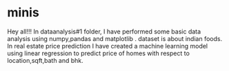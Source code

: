 # minis
Hey all!!!
In dataanalysis#1 folder, I have performed some basic data analysis using numpy,pandas and matplotlib . dataset is about indian foods.
In real estate price prediction I have created a machine learning model using linear regression to predict price of homes with respect to location,sqft,bath and bhk.
